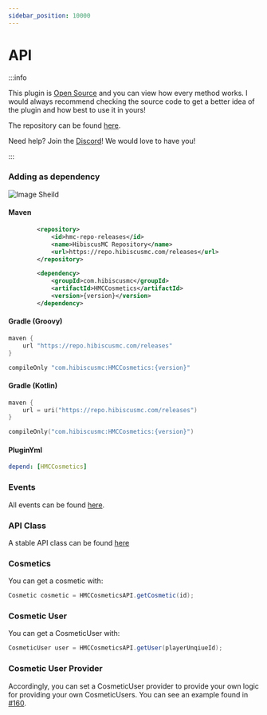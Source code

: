 ```yaml
---
sidebar_position: 10000
---
```


# API


:::info

This plugin is [Open Source](https://github.com/HibiscusMC/HMCCosmetics) and you can view how every method works. I would always recommend checking the source code to get a better idea of the plugin and how best to use it in yours!

The repository can be found [here](https://repo.hibiscusmc.com/#/).

Need help? Join the [Discord](https://discord.gg/pcm8kWrdNt)! We would love to have you! 

:::

### Adding as dependency
 
![Image Sheild](https://img.shields.io/github/v/release/HibiscusMC/HMCCosmetics)

#### Maven
```xml
        <repository>
            <id>hmc-repo-releases</id>
            <name>HibiscusMC Repository</name>
            <url>https://repo.hibiscusmc.com/releases</url>
        </repository>
```

```xml
        <dependency>
            <groupId>com.hibiscusmc</groupId>
            <artifactId>HMCCosmetics</artifactId>
            <version>{version}</version>
        </dependency>
```

#### Gradle (Groovy)
```gradle
maven {
    url "https://repo.hibiscusmc.com/releases"
}
```

```gradle
compileOnly "com.hibiscusmc:HMCCosmetics:{version}"
```

#### Gradle (Kotlin)
```kts
maven {
    url = uri("https://repo.hibiscusmc.com/releases")
}
```

```kts
compileOnly("com.hibiscusmc:HMCCosmetics:{version}")
```

#### PluginYml

```yaml
depend: [HMCCosmetics]
```

### Events

All events can be found [here](https://github.com/HibiscusMC/HMCCosmetics/tree/remapped/common/src/main/java/com/hibiscusmc/hmccosmetics/api/events).

### API Class

A stable API class can be found [here](https://github.com/HibiscusMC/HMCCosmetics/blob/remapped/common/src/main/java/com/hibiscusmc/hmccosmetics/api/HMCCosmeticsAPI.java)

### Cosmetics

You can get a cosmetic with:
```java
Cosmetic cosmetic = HMCCosmeticsAPI.getCosmetic(id);
```

### Cosmetic User

You can get a CosmeticUser with:
```java
CosmeticUser user = HMCCosmeticsAPI.getUser(playerUnqiueId);
```

### Cosmetic User Provider

Accordingly, you can set a CosmeticUser provider to provide your own logic for providing your own CosmeticUsers. You can see an example found in [#160](https://github.com/HibiscusMC/HMCCosmetics/pull/160). 
